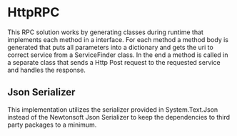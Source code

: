 # HttpRPC

This RPC solution works by generating classes during runtime that implements each method in a interface. For each method a method body is generated that puts all parameters into a dictionary and gets the uri to correct service from a ServiceFinder class. In the end a method is called in a separate class that sends a Http Post request to the requested service and handles the response.

## Json Serializer

This implementation utilizes the serializer provided in System.Text.Json instead of the Newtonsoft Json Serializer to keep the dependencies to third party packages to a minimum.
